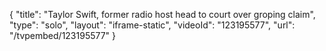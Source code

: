 {
    "title": "Taylor Swift, former radio host head to court over groping claim",
    "type": "solo",
    "layout": "iframe-static",
    "videoId": "123195577",
    "url": "\/tvpembed\/123195577"
}